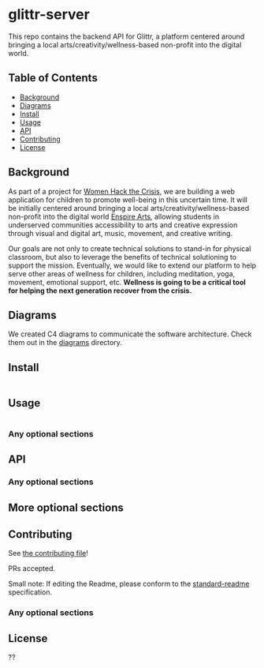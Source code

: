 # glittr-server

This repo contains the backend API for Glittr, a platform centered around bringing a local arts/creativity/wellness-based non-profit into the digital world.

## Table of Contents

- [Background](#background)
- [Diagrams](#diagrams)
- [Install](#install)
- [Usage](#usage)
- [API](#api)
- [Contributing](#contributing)
- [License](#license)


## Background
As part of a project for [Women Hack the Crisis](https://www.eventbrite.com/e/women-hack-the-crisis-a-global-virtual-all-women-hackathon-tickets-101464226232), we are building a web application for children to promote well-being in this uncertain time. It will be initially centered around bringing a local arts/creativity/wellness-based non-profit into the digital world [Enspire Arts](http://enspirearts.org/), allowing students in underserved communities accessibility to arts and creative expression through visual and digital art, music, movement, and creative writing. 

Our goals are not only to create technical solutions to stand-in for physical classroom, but also to leverage the benefits of technical solutioning to support the mission.  Eventually, we would like to extend our platform to help serve other areas of wellness for children, including meditation, yoga, movement, emotional support, etc. 
**Wellness is going to be a critical tool for helping the next generation recover from the crisis.**

## Diagrams
We created C4 diagrams to communicate the software architecture. Check them out in the [diagrams](https://github.com/helenakristina/glittr-server/tree/master/diagrams) directory. 

## Install

```
```

## Usage

```
```

### Any optional sections

## API

### Any optional sections

## More optional sections

## Contributing

See [the contributing file](CONTRIBUTING.md)!

PRs accepted.

Small note: If editing the Readme, please conform to the [standard-readme](https://github.com/RichardLitt/standard-readme) specification.

### Any optional sections

## License
??
